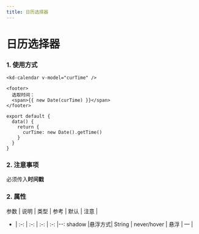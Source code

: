 ```yaml
---
title: 日历选择器
---
```


# 日历选择器
<div>
  <kd-calendar></kd-calendar>
</div>

### 1. 使用方式
```vue
<kd-calendar v-model="curTime" />

<footer>
  选取时间：
  <span>{{ new Date(curTime) }}</span>
</footer>

export default {
  data() {
    return {
      curTime: new Date().getTime()
    }
  }
}
```
### 2. 注意事项
必须传入**时间戳**

### 2. 属性
参数 | 说明 | 类型 | 参考 | 默认 | 注意 |
- | :-: | :-: | :-: | :-: |--:
shadow |悬浮方式| String | never/hover | 悬浮 | — |
